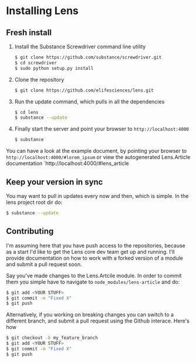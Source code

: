 # Installing Lens

## Fresh install

1. Install the Substance Screwdriver command line utility

   ```bash
   $ git clone https://github.com/substance/screwdriver.git
   $ cd screwdriver
   $ sudo python setup.py install
   ```


2. Clone the repository

   ```bash
   $ git clone https://github.com/elifesciences/lens.git
   ```
  
3. Run the update command, which pulls in all the dependencies

   ```bash
   $ cd lens
   $ substance --update
   ```
  
4. Finally start the server and point your browser to `http://localhost:4000`

   ```bash
   $ substance
   ```
   

You can have a look at the example document, by pointing your browser to `http://localhost:4000/#lorem_ipsum` or view the autogenerated Lens.Article documentation `http://localhost:4000/#lens_article
   
   
## Keep your version in sync

You may want to pull in updates every now and then, which is simple. In the lens project root dir do:

   ```bash
   $ substance --update
   ```


## Contributing

I'm assuming here that you have push access to the repositories, because as a start I'd like to get the Lens core dev team get up and running. I'll provide documentation on how to work with a forked version of a module and submit a pull request soon.


Say you've made changes to the Lens.Artcile module. In order to commit them you simple have to navigate to `node_modules/lens-article` and do:

   ```bash
   $ git add <YOUR STUFF>
   $ git commit -m "Fixed X"
   $ git push
   ```
   
Alternatively, if you working on breaking changes you can switch to a different branch, and submit a pull request using the Github interace. Here's how

   ```bash
   $ git checkout -b my_feature_branch
   $ git add <YOUR STUFF>
   $ git commit -m "Fixed X"
   $ git push
   ```
